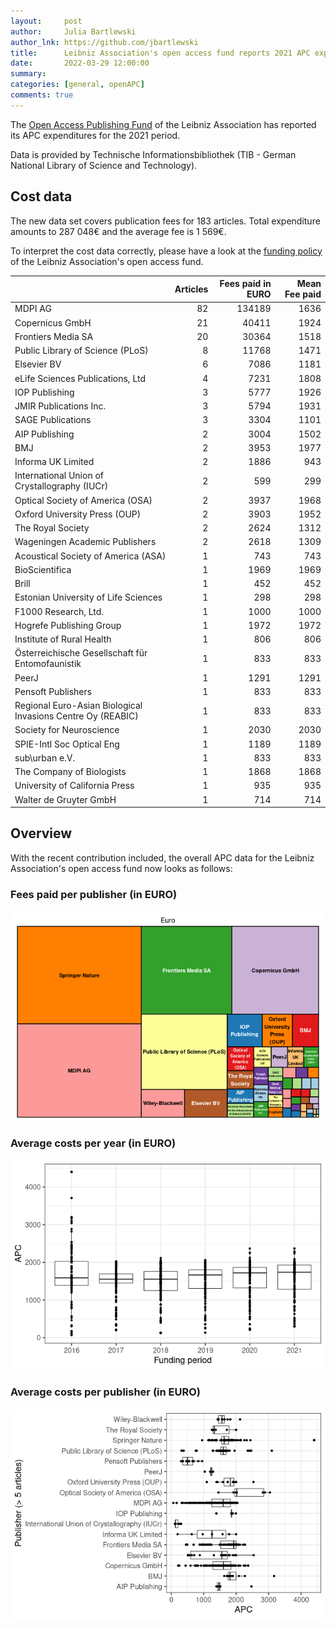 ```yaml
---
layout:     post
author:     Julia Bartlewski
author_lnk: https://github.com/jbartlewski
title:      Leibniz Association's open access fund reports 2021 APC expenditures
date:       2022-03-29 12:00:00
summary:    
categories: [general, openAPC]
comments: true
---
```





The [Open Access Publishing Fund](https://www.leibniz-gemeinschaft.de/en/research/open-science-and-digitalisation/open-access/journal-publishing-fund.html) of the Leibniz Association has reported its APC expenditures for the 2021 period.

Data is provided by Technische Informationsbibliothek (TIB - German National Library of Science and Technology).

## Cost data



The new data set covers publication fees for 183 articles. Total expenditure amounts to 287 048€ and the average fee is 1 569€.

To interpret the cost data correctly, please have a look at the [funding policy](https://github.com/OpenAPC/openapc-de/blob/master/data/leibnizfonds/README.md) of the Leibniz Association's open access fund.


|                                                            | Articles| Fees paid in EURO| Mean Fee paid|
|:-----------------------------------------------------------|--------:|-----------------:|-------------:|
|MDPI AG                                                     |       82|            134189|          1636|
|Copernicus GmbH                                             |       21|             40411|          1924|
|Frontiers Media SA                                          |       20|             30364|          1518|
|Public Library of Science (PLoS)                            |        8|             11768|          1471|
|Elsevier BV                                                 |        6|              7086|          1181|
|eLife Sciences Publications, Ltd                            |        4|              7231|          1808|
|IOP Publishing                                              |        3|              5777|          1926|
|JMIR Publications Inc.                                      |        3|              5794|          1931|
|SAGE Publications                                           |        3|              3304|          1101|
|AIP Publishing                                              |        2|              3004|          1502|
|BMJ                                                         |        2|              3953|          1977|
|Informa UK Limited                                          |        2|              1886|           943|
|International Union of Crystallography (IUCr)               |        2|               599|           299|
|Optical Society of America (OSA)                            |        2|              3937|          1968|
|Oxford University Press (OUP)                               |        2|              3903|          1952|
|The Royal Society                                           |        2|              2624|          1312|
|Wageningen Academic Publishers                              |        2|              2618|          1309|
|Acoustical Society of America (ASA)                         |        1|               743|           743|
|BioScientifica                                              |        1|              1969|          1969|
|Brill                                                       |        1|               452|           452|
|Estonian University of Life Sciences                        |        1|               298|           298|
|F1000 Research, Ltd.                                        |        1|              1000|          1000|
|Hogrefe Publishing Group                                    |        1|              1972|          1972|
|Institute of Rural Health                                   |        1|               806|           806|
|Österreichische Gesellschaft für Entomofaunistik            |        1|               833|           833|
|PeerJ                                                       |        1|              1291|          1291|
|Pensoft Publishers                                          |        1|               833|           833|
|Regional Euro-Asian Biological Invasions Centre Oy (REABIC) |        1|               833|           833|
|Society for Neuroscience                                    |        1|              2030|          2030|
|SPIE-Intl Soc Optical Eng                                   |        1|              1189|          1189|
|sub\urban e.V.                                              |        1|               833|           833|
|The Company of Biologists                                   |        1|              1868|          1868|
|University of California Press                              |        1|               935|           935|
|Walter de Gruyter GmbH                                      |        1|               714|           714|

## Overview

With the recent contribution included, the overall APC data for the Leibniz Association's open access fund now looks as follows:

### Fees paid per publisher (in EURO)

![plot of chunk tree_leibnizfonds_2022_03_29_full](/figure/tree_leibnizfonds_2022_03_29_full-1.png)

###  Average costs per year (in EURO)

![plot of chunk box_leibnizfonds_2022_03_29_year_full](/figure/box_leibnizfonds_2022_03_29_year_full-1.png)

###  Average costs per publisher (in EURO)

![plot of chunk box_leibnizfonds_2022_03_29_publisher_full](/figure/box_leibnizfonds_2022_03_29_publisher_full-1.png)
